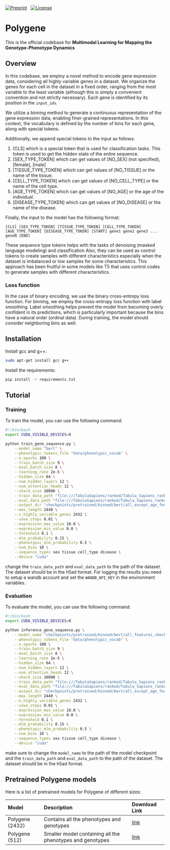 [![Preprint](https://img.shields.io/badge/preprint-available-brightgreen)](https://doi.org/10.21203/rs.3.rs-4355413/v1) &nbsp;
[![License](https://img.shields.io/badge/license-MIT-blue)](https://github.com/username/repo/blob/main/LICENSE)

[//]: # ([![DOI]&#40;https://zenodo.org/badge/DOI/10.5281/zenodo.5560007.svg&#41;]&#40;&#41;)
# Polygene
This is the official codebase for **Multimodal Learning for Mapping the Genotype-Phenotype Dynamics**


## Overview
In this codebase, we employ a novel method to encode gene expression data, 
considering all highly variable genes in a dataset. We organize the genes for 
each cell in the dataset in a fixed order, ranging from the most variable to the 
least variable (although this is simply a convenient convention and not strictly necessary).
Each gene is identified by its position in the `input_ids`.

We utilize a binning method to generate a continuous representation of the gene 
expression data, enabling finer-grained representations. In this context, the vocabulary
is defined by the number of bins for each gene, along with special tokens.

Additionally, we append special tokens to the input as follows:

1. [CLS] which is a special token that is used for classification tasks. This token is used to get the hidden state of the entire sequence.
2. [SEX_TYPE_TOKEN] which can get values of [NO_SEX] (not specified), [female], [male]
3. [TISSUE_TYPE_TOKEN] which can get values of [NO_TISSUE] or the name of the tissue.
4. [CELL_TYPE_TOKEN] which can get values of [NO_CELL_TYPE] or the name of the cell type.
5. [AGE_TYPE_TOKEN] which can get values of [NO_AGE] or the age of the individual.
6. [DISEASE_TYPE_TOKEN] which can get values of [NO_DISEASE] or the name of the disease.

Finally, the input to the model has the following format:

```
[CLS] [SEX_TYPE_TOKEN] [TISSUE_TYPE_TOKEN] [CELL_TYPE_TOKEN] [AGE_TYPE_TOKEN] [DISEASE_TYPE_TOKEN] [START] gene1 gene2 gene3 ... geneN [END]
```

These sequence type tokens helps with the tasks of denoising (masked language modeling) and classification
Also, they can be used as control tokens to create samples with different characteristics especially when
the dataset is imbalanced or low samples for some characteristics.
This approach has been fruitful in some models like T5 that uses control codes to generate samples with different characteristics.

### Loss function
In the case of binary encoding, we use the binary cross-entropy loss function. 
For binning, we employ the cross-entropy loss function with label smoothing. 
Label smoothing helps prevent the model from becoming overly confident in its predictions, which is particularly
important because the bins have a natural order (ordinal data). During training, the model should consider neighboring bins as well.




## Installation
Install gcc and g++:

```bash
sudo apt-get install gcc g++
```

Install the requirements:
```bash
pip install -r requirements.txt
```

## Tutorial
### Training
To train the model, you can use the following command:
```bash
#!/bin/bash
export CUDA_VISIBLE_DEVICES=0

python train_gene_sequence.py \
    --model_name "bert" \
    --phenotypic_tokens_file "data/phenotypic_vocab" \
    --n_epochs 100 \
    --train_batch_size 9 \
    --eval_batch_size 8 \
    --learning_rate 2e-5 \
    --hidden_size 64 \
    --num_hidden_layers 12 \
    --num_attention_heads 12 \
    --shard_size 10000 \
    --train_data_path "file:///TabulaSapiens/ranked/Tabula_Sapiens_ranked_{0..46}.h5ad" \
    --eval_data_path "file:///TabulaSapiens/ranked/Tabula_Sapiens_ranked_47.h5ad" \
    --output_dir "checkpoints/pretrained/binned/bert/all_except_age_features_checkpoints" \
    --max_length 2440 \
    --n_highly_variable_genes 2432 \
    --save_steps 0.01 \
    --expression_max_value 10.0 \
    --expression_min_value 0.0 \
    --threshold 0.1 \
    --mlm_probability 0.15 \
    --phenotypic_mlm_probability 0.5 \
    --num_bins 10 \
    --sequence_types sex tissue cell_type disease \
    --device "cuda"
```
change the ``train_data_path`` and ``eval_data_path`` to the path of the dataset. The dataset should be in the h5ad format.
For logging the results you need to setup a wandb account and set the ``WANDB_API_KEY`` in the environment variables.

### Evaluation
To evaluate the model, you can use the following command:
```bash
#!/bin/bash
export CUDA_VISIBLE_DEVICES=0

python inference_gene_sequence.py \
    --model_name "checkpoints/pretrained/binned/bert/all_features_checkpoints_2432/checkpoint-170200" \
    --phenotypic_tokens_file "data/phenotypic_vocab" \
    --n_epochs 100 \
    --train_batch_size 9 \
    --eval_batch_size 8 \
    --learning_rate 2e-5 \
    --hidden_size 64 \
    --num_hidden_layers 12 \
    --num_attention_heads 12 \
    --shard_size 10000 \
    --train_data_path "file:///TabulaSapiens/ranked/Tabula_Sapiens_ranked_{0..46}.h5ad" \
    --eval_data_path "file:///TabulaSapiens/ranked/Tabula_Sapiens_ranked_47.h5ad" \
    --output_dir "checkpoints/pretrained/binned/bert/all_except_age_features_checkpoints" \
    --max_length 2440 \
    --n_highly_variable_genes 2432 \
    --save_steps 0.01 \
    --expression_max_value 10.0 \
    --expression_min_value 0.0 \
    --threshold 0.1 \
    --mlm_probability 0.15 \
    --phenotypic_mlm_probability 0.5 \
    --num_bins 10 \
    --sequence_types sex tissue cell_type disease \
    --device "cuda"
```
make sure to change the ``model_name`` to the path of the model checkpoint and the ``train_data_path`` and ``eval_data_path`` to the path of the dataset. The dataset should be in the h5ad format.


## Pretrained Polygene models
Here is a list of pretrained models for Polygene of different sizes:

| Model           | Description                                               | Download Link                                                                                |
|:----------------|:----------------------------------------------------------|:---------------------------------------------------------------------------------------------|
| Polygene (2432) | Contains all the phenotypes and genotypes                 | [link](https://drive.google.com/file/d/1jmtOS3QfOpiGPE2OSsa_fQoiJfRntUcu/view?usp=drive_link) |
| Polygene (512)  | Smaller model containing all the phenotypes and genotypes | [link](https://drive.google.com/file/d/1Zj1OilSb4Dzoitx-Ycl7lrUgIo2VLbA0/view?usp=sharing) |
